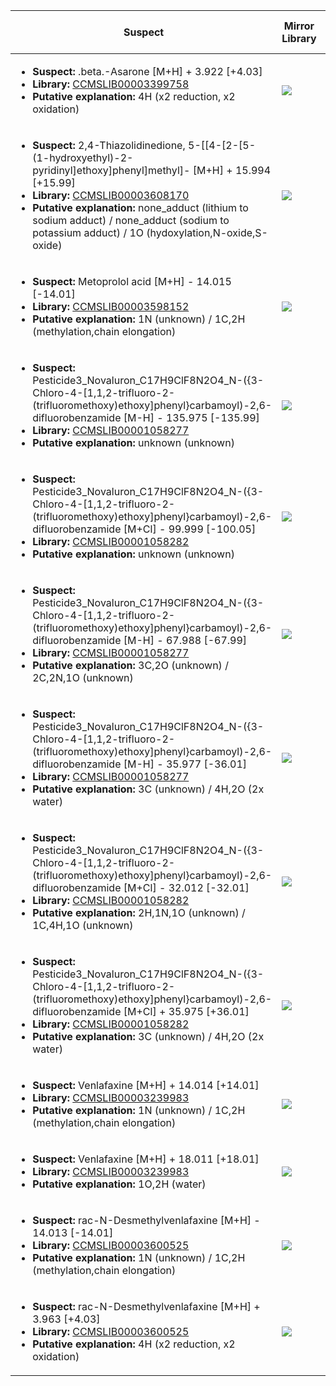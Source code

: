 Suspect | Mirror Library | Mirror Dataset Cluster | Image
--- | --- | --- | ---
<ul><li><b>Suspect:</b> .beta.-Asarone [M+H] +   3.922 [+4.03]</li><li><b>Library:</b> [CCMSLIB00003399758](https://gnps.ucsd.edu/ProteoSAFe/gnpslibraryspectrum.jsp?SpectrumID=CCMSLIB00003399758)</li><li><b>Putative explanation:</b> 4H (x2 reduction, x2 oxidation)</li></ul> | ![](https://metabolomics-usi.ucsd.edu/svg/mirror?usi1=mzspec:MSV000082796:KP_235_Positive.mzML:scan:3975&usi2=mzspec:GNPSLIBRARY:CCMSLIB00003399758&mz_min=50&mz_max=500) | ![](https://metabolomics-usi.ucsd.edu/svg/mirror?usi1=mzspec:MSV000082796:KP_235_Positive.mzML:scan:3975&usi2=mzspec:MSV000084314:MSV000082796.mgf:scan:80611&mz_min=50&mz_max=500) | [View USI](https://metabolomics-usi.ucsd.edu/svg/?usi=mzspec:MSV000082796:KP_235_Positive.mzML:scan:3975&mz_min=50&mz_max=500)
<ul><li><b>Suspect:</b> 2,4-Thiazolidinedione, 5-[[4-[2-[5-(1-hydroxyethyl)-2-pyridinyl]ethoxy]phenyl]methyl]- [M+H] +  15.994 [+15.99]</li><li><b>Library:</b> [CCMSLIB00003608170](https://gnps.ucsd.edu/ProteoSAFe/gnpslibraryspectrum.jsp?SpectrumID=CCMSLIB00003608170)</li><li><b>Putative explanation:</b> none_adduct (lithium to sodium adduct) / none_adduct (sodium to potassium adduct) / 1O (hydoxylation,N-oxide,S-oxide)</li></ul> | ![](https://metabolomics-usi.ucsd.edu/svg/mirror?usi1=mzspec:MSV000082221:PLCL18757_BE11_01_28171.mzML:scan:821&usi2=mzspec:GNPSLIBRARY:CCMSLIB00003608170&mz_min=50&mz_max=500) | ![](https://metabolomics-usi.ucsd.edu/svg/mirror?usi1=mzspec:MSV000082221:PLCL18757_BE11_01_28171.mzML:scan:821&usi2=mzspec:MSV000084314:MSV000082221.mgf:scan:4916&mz_min=50&mz_max=500) | [View USI](https://metabolomics-usi.ucsd.edu/svg/?usi=mzspec:MSV000082221:PLCL18757_BE11_01_28171.mzML:scan:821&mz_min=50&mz_max=500)
<ul><li><b>Suspect:</b> Metoprolol acid [M+H] -  14.015 [-14.01]</li><li><b>Library:</b> [CCMSLIB00003598152](https://gnps.ucsd.edu/ProteoSAFe/gnpslibraryspectrum.jsp?SpectrumID=CCMSLIB00003598152)</li><li><b>Putative explanation:</b> 1N (unknown) / 1C,2H (methylation,chain elongation)</li></ul> | ![](https://metabolomics-usi.ucsd.edu/svg/mirror?usi1=mzspec:MSV000080673:000006262_RG5_01_6525.mzML:scan:978&usi2=mzspec:GNPSLIBRARY:CCMSLIB00003598152&mz_min=50&mz_max=500) | ![](https://metabolomics-usi.ucsd.edu/svg/mirror?usi1=mzspec:MSV000080673:000006262_RG5_01_6525.mzML:scan:978&usi2=mzspec:MSV000084314:MSV000080673.mgf:scan:351331&mz_min=50&mz_max=500) | [View USI](https://metabolomics-usi.ucsd.edu/svg/?usi=mzspec:MSV000080673:000006262_RG5_01_6525.mzML:scan:978&mz_min=50&mz_max=500)
<ul><li><b>Suspect:</b> Pesticide3_Novaluron_C17H9ClF8N2O4_N-({3-Chloro-4-[1,1,2-trifluoro-2-(trifluoromethoxy)ethoxy]phenyl}carbamoyl)-2,6-difluorobenzamide [M-H] - 135.975 [-135.99]</li><li><b>Library:</b> [CCMSLIB00001058277](https://gnps.ucsd.edu/ProteoSAFe/gnpslibraryspectrum.jsp?SpectrumID=CCMSLIB00001058277)</li><li><b>Putative explanation:</b> unknown (unknown)</li></ul> | ![](https://metabolomics-usi.ucsd.edu/svg/mirror?usi1=mzspec:MSV000080604:Pesticide_Mix3_neg.mzXML:scan:2158&usi2=mzspec:GNPSLIBRARY:CCMSLIB00001058277&mz_min=50&mz_max=500) | ![](https://metabolomics-usi.ucsd.edu/svg/mirror?usi1=mzspec:MSV000080604:Pesticide_Mix3_neg.mzXML:scan:2158&usi2=mzspec:MSV000084314:MSV000080604.mgf:scan:3923&mz_min=50&mz_max=500) | [View USI](https://metabolomics-usi.ucsd.edu/svg/?usi=mzspec:MSV000080604:Pesticide_Mix3_neg.mzXML:scan:2158&mz_min=50&mz_max=500)
<ul><li><b>Suspect:</b> Pesticide3_Novaluron_C17H9ClF8N2O4_N-({3-Chloro-4-[1,1,2-trifluoro-2-(trifluoromethoxy)ethoxy]phenyl}carbamoyl)-2,6-difluorobenzamide [M+Cl] -  99.999 [-100.05]</li><li><b>Library:</b> [CCMSLIB00001058282](https://gnps.ucsd.edu/ProteoSAFe/gnpslibraryspectrum.jsp?SpectrumID=CCMSLIB00001058282)</li><li><b>Putative explanation:</b> unknown (unknown)</li></ul> | ![](https://metabolomics-usi.ucsd.edu/svg/mirror?usi1=mzspec:MSV000080604:Pesticide_Mix3_neg.mzXML:scan:2158&usi2=mzspec:GNPSLIBRARY:CCMSLIB00001058282&mz_min=50&mz_max=500) | ![](https://metabolomics-usi.ucsd.edu/svg/mirror?usi1=mzspec:MSV000080604:Pesticide_Mix3_neg.mzXML:scan:2158&usi2=mzspec:MSV000084314:MSV000080604.mgf:scan:4017&mz_min=50&mz_max=500) | [View USI](https://metabolomics-usi.ucsd.edu/svg/?usi=mzspec:MSV000080604:Pesticide_Mix3_neg.mzXML:scan:2158&mz_min=50&mz_max=500)
<ul><li><b>Suspect:</b> Pesticide3_Novaluron_C17H9ClF8N2O4_N-({3-Chloro-4-[1,1,2-trifluoro-2-(trifluoromethoxy)ethoxy]phenyl}carbamoyl)-2,6-difluorobenzamide [M-H] -  67.988 [-67.99]</li><li><b>Library:</b> [CCMSLIB00001058277](https://gnps.ucsd.edu/ProteoSAFe/gnpslibraryspectrum.jsp?SpectrumID=CCMSLIB00001058277)</li><li><b>Putative explanation:</b> 3C,2O (unknown) / 2C,2N,1O (unknown)</li></ul> | ![](https://metabolomics-usi.ucsd.edu/svg/mirror?usi1=mzspec:MSV000080604:Pesticide_Mix3_neg.mzXML:scan:2117&usi2=mzspec:GNPSLIBRARY:CCMSLIB00001058277&mz_min=50&mz_max=500) | ![](https://metabolomics-usi.ucsd.edu/svg/mirror?usi1=mzspec:MSV000080604:Pesticide_Mix3_neg.mzXML:scan:2117&usi2=mzspec:MSV000084314:MSV000080604.mgf:scan:3923&mz_min=50&mz_max=500) | [View USI](https://metabolomics-usi.ucsd.edu/svg/?usi=mzspec:MSV000080604:Pesticide_Mix3_neg.mzXML:scan:2117&mz_min=50&mz_max=500)
<ul><li><b>Suspect:</b> Pesticide3_Novaluron_C17H9ClF8N2O4_N-({3-Chloro-4-[1,1,2-trifluoro-2-(trifluoromethoxy)ethoxy]phenyl}carbamoyl)-2,6-difluorobenzamide [M-H] -  35.977 [-36.01]</li><li><b>Library:</b> [CCMSLIB00001058277](https://gnps.ucsd.edu/ProteoSAFe/gnpslibraryspectrum.jsp?SpectrumID=CCMSLIB00001058277)</li><li><b>Putative explanation:</b> 3C (unknown) / 4H,2O (2x water)</li></ul> | ![](https://metabolomics-usi.ucsd.edu/svg/mirror?usi1=mzspec:MSV000080604:Pesticide_Mix3_neg.mzXML:scan:2161&usi2=mzspec:GNPSLIBRARY:CCMSLIB00001058277&mz_min=50&mz_max=500) | ![](https://metabolomics-usi.ucsd.edu/svg/mirror?usi1=mzspec:MSV000080604:Pesticide_Mix3_neg.mzXML:scan:2161&usi2=mzspec:MSV000084314:MSV000080604.mgf:scan:3923&mz_min=50&mz_max=500) | [View USI](https://metabolomics-usi.ucsd.edu/svg/?usi=mzspec:MSV000080604:Pesticide_Mix3_neg.mzXML:scan:2161&mz_min=50&mz_max=500)
<ul><li><b>Suspect:</b> Pesticide3_Novaluron_C17H9ClF8N2O4_N-({3-Chloro-4-[1,1,2-trifluoro-2-(trifluoromethoxy)ethoxy]phenyl}carbamoyl)-2,6-difluorobenzamide [M+Cl] -  32.012 [-32.01]</li><li><b>Library:</b> [CCMSLIB00001058282](https://gnps.ucsd.edu/ProteoSAFe/gnpslibraryspectrum.jsp?SpectrumID=CCMSLIB00001058282)</li><li><b>Putative explanation:</b> 2H,1N,1O (unknown) / 1C,4H,1O (unknown)</li></ul> | ![](https://metabolomics-usi.ucsd.edu/svg/mirror?usi1=mzspec:MSV000080604:Pesticide_Mix3_neg.mzXML:scan:2117&usi2=mzspec:GNPSLIBRARY:CCMSLIB00001058282&mz_min=50&mz_max=500) | ![](https://metabolomics-usi.ucsd.edu/svg/mirror?usi1=mzspec:MSV000080604:Pesticide_Mix3_neg.mzXML:scan:2117&usi2=mzspec:MSV000084314:MSV000080604.mgf:scan:4017&mz_min=50&mz_max=500) | [View USI](https://metabolomics-usi.ucsd.edu/svg/?usi=mzspec:MSV000080604:Pesticide_Mix3_neg.mzXML:scan:2117&mz_min=50&mz_max=500)
<ul><li><b>Suspect:</b> Pesticide3_Novaluron_C17H9ClF8N2O4_N-({3-Chloro-4-[1,1,2-trifluoro-2-(trifluoromethoxy)ethoxy]phenyl}carbamoyl)-2,6-difluorobenzamide [M+Cl] +  35.975 [+36.01]</li><li><b>Library:</b> [CCMSLIB00001058282](https://gnps.ucsd.edu/ProteoSAFe/gnpslibraryspectrum.jsp?SpectrumID=CCMSLIB00001058282)</li><li><b>Putative explanation:</b> 3C (unknown) / 4H,2O (2x water)</li></ul> | ![](https://metabolomics-usi.ucsd.edu/svg/mirror?usi1=mzspec:MSV000080604:Pesticide_Mix3_neg.mzXML:scan:2160&usi2=mzspec:GNPSLIBRARY:CCMSLIB00001058282&mz_min=50&mz_max=500) | ![](https://metabolomics-usi.ucsd.edu/svg/mirror?usi1=mzspec:MSV000080604:Pesticide_Mix3_neg.mzXML:scan:2160&usi2=mzspec:MSV000084314:MSV000080604.mgf:scan:4017&mz_min=50&mz_max=500) | [View USI](https://metabolomics-usi.ucsd.edu/svg/?usi=mzspec:MSV000080604:Pesticide_Mix3_neg.mzXML:scan:2160&mz_min=50&mz_max=500)
<ul><li><b>Suspect:</b> Venlafaxine [M+H] +  14.014 [+14.01]</li><li><b>Library:</b> [CCMSLIB00003239983](https://gnps.ucsd.edu/ProteoSAFe/gnpslibraryspectrum.jsp?SpectrumID=CCMSLIB00003239983)</li><li><b>Putative explanation:</b> 1N (unknown) / 1C,2H (methylation,chain elongation)</li></ul> | ![](https://metabolomics-usi.ucsd.edu/svg/mirror?usi1=mzspec:MSV000079788:02F10065_AQUEOUS.mzXML:scan:686&usi2=mzspec:GNPSLIBRARY:CCMSLIB00003239983&mz_min=50&mz_max=500) | ![](https://metabolomics-usi.ucsd.edu/svg/mirror?usi1=mzspec:MSV000079788:02F10065_AQUEOUS.mzXML:scan:686&usi2=mzspec:MSV000084314:MSV000079788.mgf:scan:689003&mz_min=50&mz_max=500) | [View USI](https://metabolomics-usi.ucsd.edu/svg/?usi=mzspec:MSV000079788:02F10065_AQUEOUS.mzXML:scan:686&mz_min=50&mz_max=500)
<ul><li><b>Suspect:</b> Venlafaxine [M+H] +  18.011 [+18.01]</li><li><b>Library:</b> [CCMSLIB00003239983](https://gnps.ucsd.edu/ProteoSAFe/gnpslibraryspectrum.jsp?SpectrumID=CCMSLIB00003239983)</li><li><b>Putative explanation:</b> 1O,2H (water)</li></ul> | ![](https://metabolomics-usi.ucsd.edu/svg/mirror?usi1=mzspec:MSV000082221:PLCL22327.1_BG7_01_28401.mzML:scan:794&usi2=mzspec:GNPSLIBRARY:CCMSLIB00003239983&mz_min=50&mz_max=500) | ![](https://metabolomics-usi.ucsd.edu/svg/mirror?usi1=mzspec:MSV000082221:PLCL22327.1_BG7_01_28401.mzML:scan:794&usi2=mzspec:MSV000084314:MSV000082221.mgf:scan:658&mz_min=50&mz_max=500) | [View USI](https://metabolomics-usi.ucsd.edu/svg/?usi=mzspec:MSV000082221:PLCL22327.1_BG7_01_28401.mzML:scan:794&mz_min=50&mz_max=500)
<ul><li><b>Suspect:</b> rac-N-Desmethylvenlafaxine [M+H] -  14.013 [-14.01]</li><li><b>Library:</b> [CCMSLIB00003600525](https://gnps.ucsd.edu/ProteoSAFe/gnpslibraryspectrum.jsp?SpectrumID=CCMSLIB00003600525)</li><li><b>Putative explanation:</b> 1N (unknown) / 1C,2H (methylation,chain elongation)</li></ul> | ![](https://metabolomics-usi.ucsd.edu/svg/mirror?usi1=mzspec:MSV000079788:06G10059_AQUEOUS.mzXML:scan:950&usi2=mzspec:GNPSLIBRARY:CCMSLIB00003600525&mz_min=50&mz_max=500) | ![](https://metabolomics-usi.ucsd.edu/svg/mirror?usi1=mzspec:MSV000079788:06G10059_AQUEOUS.mzXML:scan:950&usi2=mzspec:MSV000084314:MSV000079788.mgf:scan:630316&mz_min=50&mz_max=500) | [View USI](https://metabolomics-usi.ucsd.edu/svg/?usi=mzspec:MSV000079788:06G10059_AQUEOUS.mzXML:scan:950&mz_min=50&mz_max=500)
<ul><li><b>Suspect:</b> rac-N-Desmethylvenlafaxine [M+H] +   3.963 [+4.03]</li><li><b>Library:</b> [CCMSLIB00003600525](https://gnps.ucsd.edu/ProteoSAFe/gnpslibraryspectrum.jsp?SpectrumID=CCMSLIB00003600525)</li><li><b>Putative explanation:</b> 4H (x2 reduction, x2 oxidation)</li></ul> | ![](https://metabolomics-usi.ucsd.edu/svg/mirror?usi1=mzspec:MSV000079788:05R10059_AQUEOUS.mzXML:scan:939&usi2=mzspec:GNPSLIBRARY:CCMSLIB00003600525&mz_min=50&mz_max=500) | ![](https://metabolomics-usi.ucsd.edu/svg/mirror?usi1=mzspec:MSV000079788:05R10059_AQUEOUS.mzXML:scan:939&usi2=mzspec:MSV000084314:MSV000079788.mgf:scan:630316&mz_min=50&mz_max=500) | [View USI](https://metabolomics-usi.ucsd.edu/svg/?usi=mzspec:MSV000079788:05R10059_AQUEOUS.mzXML:scan:939&mz_min=50&mz_max=500)